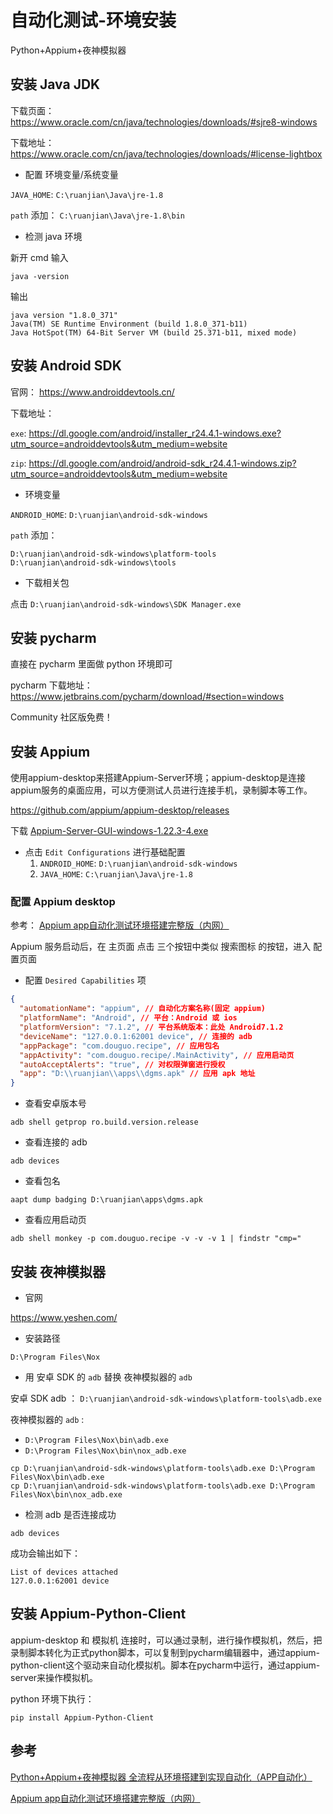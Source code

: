 # 自动化测试-环境安装

Python+Appium+夜神模拟器

## 安装 Java JDK

下载页面： https://www.oracle.com/cn/java/technologies/downloads/#sjre8-windows

下载地址： https://www.oracle.com/cn/java/technologies/downloads/#license-lightbox
 
 - 配置 环境变量/系统变量

`JAVA_HOME`: `C:\ruanjian\Java\jre-1.8`

`path` 添加： `C:\ruanjian\Java\jre-1.8\bin`

- 检测 java 环境

新开 cmd 输入
```
java -version
```

输出
```
java version "1.8.0_371"
Java(TM) SE Runtime Environment (build 1.8.0_371-b11)
Java HotSpot(TM) 64-Bit Server VM (build 25.371-b11, mixed mode)
```

## 安装 Android SDK

官网： https://www.androiddevtools.cn/

下载地址： 

`exe`: https://dl.google.com/android/installer_r24.4.1-windows.exe?utm_source=androiddevtools&utm_medium=website

`zip`: https://dl.google.com/android/android-sdk_r24.4.1-windows.zip?utm_source=androiddevtools&utm_medium=website

- 环境变量

`ANDROID_HOME`: `D:\ruanjian\android-sdk-windows`

`path` 添加：
```
D:\ruanjian\android-sdk-windows\platform-tools
D:\ruanjian\android-sdk-windows\tools
```

- 下载相关包

点击 `D:\ruanjian\android-sdk-windows\SDK Manager.exe`

## 安装 pycharm

直接在 pycharm 里面做 python 环境即可

pycharm 下载地址： https://www.jetbrains.com/pycharm/download/#section=windows

Community 社区版免费！


## 安装 Appium

使用appium-desktop来搭建Appium-Server环境；appium-desktop是连接appium服务的桌面应用，可以方便测试人员进行连接手机，录制脚本等工作。

https://github.com/appium/appium-desktop/releases

下载 [Appium-Server-GUI-windows-1.22.3-4.exe](https://github.com/appium/appium-desktop/releases/download/v1.22.3-4/Appium-Server-GUI-windows-1.22.3-4.exe)

- 点击 `Edit Configurations` 进行基础配置
	1. `ANDROID_HOME`: `D:\ruanjian\android-sdk-windows`
	2. `JAVA_HOME`: `C:\ruanjian\Java\jre-1.8`


### 配置 Appium desktop

参考：
[Appium app自动化测试环境搭建完整版（内网）](https://www.jianshu.com/p/2d48cca6e620?utm_campaign=maleskine&utm_content=note&utm_medium=seo_notes&utm_source=recommendation)

Appium 服务启动后，在 主页面 点击 三个按钮中类似 搜索图标 的按钮，进入 配置页面

- 配置 `Desired Capabilities` 项

```json
{
  "automationName": "appium", // 自动化方案名称(固定 appium)
  "platformName": "Android", // 平台：Android 或 ios 
  "platformVersion": "7.1.2", // 平台系统版本：此处 Android7.1.2
  "deviceName": "127.0.0.1:62001 device", // 连接的 adb 
  "appPackage": "com.douguo.recipe", // 应用包名
  "appActivity": "com.douguo.recipe/.MainActivity", // 应用启动页
  "autoAcceptAlerts": "true", // 对权限弹窗进行授权
  "app": "D:\\ruanjian\\apps\\dgms.apk" // 应用 apk 地址
}
```



- 查看安卓版本号
```
adb shell getprop ro.build.version.release
```

- 查看连接的 adb 
```
adb devices
```

- 查看包名
```
aapt dump badging D:\ruanjian\apps\dgms.apk
```
- 查看应用启动页
```
adb shell monkey -p com.douguo.recipe -v -v -v 1 | findstr "cmp="
```


## 安装 夜神模拟器

- 官网

https://www.yeshen.com/

- 安装路径

```
D:\Program Files\Nox
```

- 用 安卓 SDK 的 `adb` 替换 夜神模拟器的 `adb`

安卓 SDK adb ： `D:\ruanjian\android-sdk-windows\platform-tools\adb.exe`

夜神模拟器的 `adb` :
- `D:\Program Files\Nox\bin\adb.exe`
- `D:\Program Files\Nox\bin\nox_adb.exe`

```
cp D:\ruanjian\android-sdk-windows\platform-tools\adb.exe D:\Program Files\Nox\bin\adb.exe
cp D:\ruanjian\android-sdk-windows\platform-tools\adb.exe D:\Program Files\Nox\bin\nox_adb.exe
```

- 检测 adb 是否连接成功
```
adb devices
```
成功会输出如下：
```
List of devices attached
127.0.0.1:62001 device
```

## 安装 Appium-Python-Client

appium-desktop 和 模拟机 连接时，可以通过录制，进行操作模拟机，然后，把录制脚本转化为正式python脚本，可以复制到pycharm编辑器中，通过appium-python-client这个驱动来自动化模拟机。脚本在pycharm中运行，通过appium-server来操作模拟机。

python 环境下执行：
```
pip install Appium-Python-Client 
```


## 参考

[Python+Appium+夜神模拟器 全流程从环境搭建到实现自动化（APP自动化）](https://blog.csdn.net/L_980317/article/details/128076185)

[Appium app自动化测试环境搭建完整版（内网）](https://www.jianshu.com/p/2d48cca6e620?utm_campaign=maleskine&utm_content=note&utm_medium=seo_notes&utm_source=recommendation)